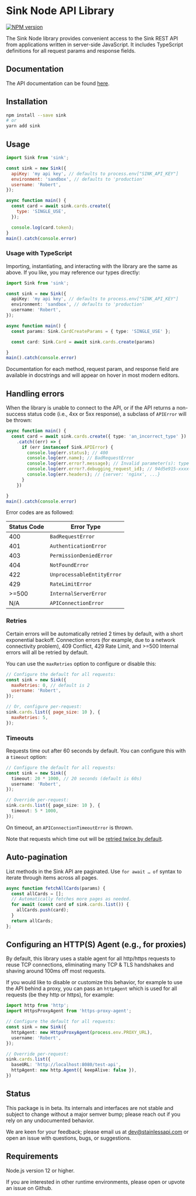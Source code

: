 # Sink Node API Library

[![NPM version](https://img.shields.io/npm/v/sink.svg)](https://npmjs.org/package/sink)

The Sink Node library provides convenient access to the Sink REST API from applications written in server-side JavaScript.
It includes TypeScript definitions for all request params and response fields.

## Documentation

The API documentation can be found [here](https://stainlessapi.com).

## Installation

```sh
npm install --save sink
# or
yarn add sink
```

## Usage

```js
import Sink from 'sink';

const sink = new Sink({
  apiKey: 'my api key', // defaults to process.env["SINK_API_KEY"]
  environment: 'sandbox', // defaults to 'production'
  username: 'Robert',
});

async function main() {
  const card = await sink.cards.create({
    type: 'SINGLE_USE',
  });

  console.log(card.token);
}
main().catch(console.error)
```

### Usage with TypeScript

Importing, instantiating, and interacting with the library are the same as above.
If you like, you may reference our types directly:

```ts
import Sink from 'sink';

const sink = new Sink({
  apiKey: 'my api key', // defaults to process.env["SINK_API_KEY"]
  environment: 'sandbox', // defaults to 'production'
  username: 'Robert',
});

async function main() {
  const params: Sink.CardCreateParams = { type: 'SINGLE_USE' };

  const card: Sink.Card = await sink.cards.create(params)

}
main().catch(console.error)
```

Documentation for each method, request param, and response field are available in docstrings and will appear on hover in most modern editors.

## Handling errors

When the library is unable to connect to the API,
or if the API returns a non-success status code (i.e., 4xx or 5xx response),
a subclass of `APIError` will be thrown:

```ts
async function main() {
  const card = await sink.cards.create({ type: 'an_incorrect_type' })
    .catch((err) => {
      if (err instanceof Sink.APIError) {
        console.log(err.status); // 400
        console.log(err.name); // BadRequestError
        console.log(err.error?.message); // Invalid parameter(s): type
        console.log(err.error?.debugging_request_id); // 94d5e915-xxxx-4cee-a4f5-2xd6ebd279ac
        console.log(err.headers); // {server: 'nginx', ...}
      }
    })

}
main().catch(console.error)
```

Error codes are as followed:

| Status Code | Error Type                 |
| ----------- | -------------------------- |
| 400         | `BadRequestError`          |
| 401         | `AuthenticationError`      |
| 403         | `PermissionDeniedError`    |
| 404         | `NotFoundError`            |
| 422         | `UnprocessableEntityError` |
| 429         | `RateLimitError`           |
| >=500       | `InternalServerError`      |
| N/A         | `APIConnectionError`       |

### Retries

Certain errors will be automatically retried 2 times by default, with a short exponential backoff.
Connection errors (for example, due to a network connectivity problem), 409 Conflict, 429 Rate Limit,
and >=500 Internal errors will all be retried by default.

You can use the `maxRetries` option to configure or disable this:

<!-- prettier-ignore -->
```js
// Configure the default for all requests:
const sink = new Sink({
  maxRetries: 0, // default is 2
  username: 'Robert',
});

// Or, configure per-request:
sink.cards.list({ page_size: 10 }, {
  maxRetries: 5,
});
```

### Timeouts

Requests time out after 60 seconds by default. You can configure this with a `timeout` option:

<!-- prettier-ignore -->
```ts
// Configure the default for all requests:
const sink = new Sink({
  timeout: 20 * 1000, // 20 seconds (default is 60s)
  username: 'Robert',
});

// Override per-request:
sink.cards.list({ page_size: 10 }, {
  timeout: 5 * 1000,
});
```

On timeout, an `APIConnectionTimeoutError` is thrown.

Note that requests which time out will be [retried twice by default](#retries).

## Auto-pagination

List methods in the Sink API are paginated.
Use `for await … of` syntax to iterate through items across all pages.

```js
async function fetchAllCards(params) {
  const allCards = [];
  // Automatically fetches more pages as needed.
  for await (const card of sink.cards.list()) {
    allCards.push(card);
  }
  return allCards;
};
```

## Configuring an HTTP(S) Agent (e.g., for proxies)

By default, this library uses a stable agent for all http/https requests to reuse TCP connections, eliminating many TCP & TLS handshakes and shaving around 100ms off most requests.

If you would like to disable or customize this behavior, for example to use the API behind a proxy, you can pass an `httpAgent` which is used for all requests (be they http or https), for example:

<!-- prettier-ignore -->
```ts
import http from 'http';
import HttpsProxyAgent from 'https-proxy-agent';

// Configure the default for all requests:
const sink = new Sink({
  httpAgent: new HttpsProxyAgent(process.env.PROXY_URL),
  username: 'Robert',
});

// Override per-request:
sink.cards.list({
  baseURL: 'http://localhost:8080/test-api',
  httpAgent: new http.Agent({ keepAlive: false }),
})
```

## Status

This package is in beta. Its internals and interfaces are not stable
and subject to change without a major semver bump;
please reach out if you rely on any undocumented behavior.

We are keen for your feedback; please email us at [dev@stainlessapi.com](mailto:dev@stainlessapi.com)
or open an issue with questions, bugs, or suggestions.

## Requirements

Node.js version 12 or higher.

If you are interested in other runtime environments, please open or upvote an issue on Github.
